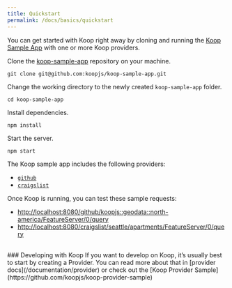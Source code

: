 ```yaml
---
title: Quickstart
permalink: /docs/basics/quickstart
---
```


You can get started with Koop right away by cloning and running the [Koop Sample App](https://github.com/koopjs/koop-sample-app) with one or more Koop providers.

Clone the [koop-sample-app](https://github.com/koopjs/koop-sample-app) repository on your machine.

```
git clone git@github.com:koopjs/koop-sample-app.git
```

Change the working directory to the newly created `koop-sample-app` folder.

```
cd koop-sample-app
```

Install dependencies.

```
npm install
```

Start the server.

```
npm start
```

The Koop sample app includes the following providers:

* [`github`](https://github.com/koopjs/koop-provider-github)
* [`craigslist`](https://github.com/dmfenton/koop-provider-craigslist)

Once Koop is running, you can test these sample requests:

* [http://localhost:8080/github/koopjs::geodata::north-america/FeatureServer/0/query](http://localhost:8080/github/koopjs::geodata::north-america/FeatureServer/0/query)
* [http://localhost:8080/craigslist/seattle/apartments/FeatureServer/0/query](http://localhost:8080/craigslist/seattle/apartments/FeatureServer/0/query)

<br>
### Developing with Koop
If you want to develop on Koop, it’s usually best to start by creating a Provider. You can read more about that in [provider docs](/documentation/provider) or check out the [Koop Provider Sample](https://github.com/koopjs/koop-provider-sample)

